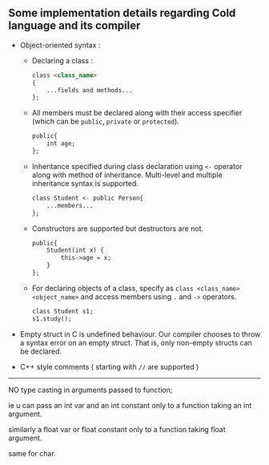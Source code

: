 ## Some implementation details regarding Cold language and its compiler

- Object-oriented syntax :

    - Declaring a class :

        ```markdown
        class <class_name>
        {
            ...fields and methods...
        };
        ```

    - All members must be declared along with their access specifier (which can be `public`, `private` or `protected`).

        ```markdown
        public{
            int age;
        };
        ```

    - Inheritance specified during class declaration using `<-` operator along with method of inheritance. Multi-level and multiple inheritance syntax is supported.

        ```markdown
        class Student <- public Person{
            ...members...
        };
        ```

    - Constructors are supported but destructors are not.
  
        ```markdown
        public{
            Student(int x) {
                this->age = x;
            }
        };
        ```

    - For declaring objects of a class, specify as `class <class_name> <object_name>` and access members using `.` and `->` operators.

        ```markdown
        class Student s1;
        s1.study();
        ```

- Empty struct in C is undefined behaviour. Our compiler chooses to throw a syntax error on an empty struct. That is, only non-empty structs can be declared.
- C++ style comments ( starting with `//` are supported )


----


NO type casting in arguments passed to function;

ie u can pass an int var and an int constant only to a function taking an int argument.

similarly a float var or float constant only to a function taking float argument.

same for char.